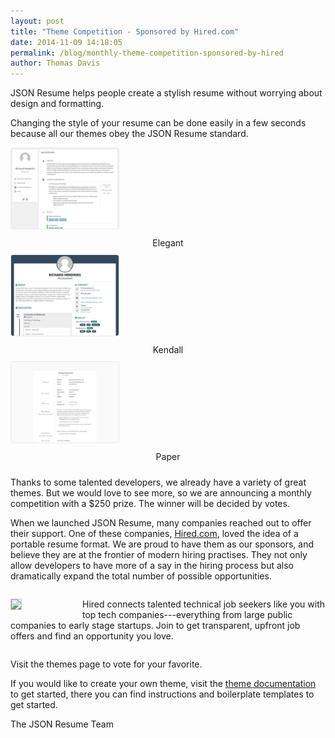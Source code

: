```yaml
---
layout: post
title: "Theme Competition - Sponsored by Hired.com"
date: 2014-11-09 14:18:05
permalink: /blog/monthly-theme-competition-sponsored-by-hired
author: Thomas Davis
---
```


JSON Resume helps people create a stylish resume without worrying about design and formatting.

Changing the style of your resume can be done easily in a few seconds because all our themes obey the JSON Resume standard.


<div class="row">
  <div class="col-sm-4 col-md-4">
    <div class="theme">
      <div class="row">
        <div class="col-sm-12 col-xs-6">
          <a href="http://themes.jsonresume.org/theme/elegant">
            <img style="border: 1px solid #ebebeb; border-radius: 4px; height: 129px;" src="/img/themes/elegant.jpeg">
          </a>
        </div>
        <div class="col-sm-12 col-xs-6 meta">
          <div class="name" style="text-align: center; padding: 10px;">Elegant</div>
          <!--<div class="rating">4.6/5</div>-->
        </div>
      </div>
    </div>
  </div>
  <div class="col-sm-4 col-md-4">
    <div class="theme">
      <div class="row">
        <div class="col-sm-12 col-xs-6">
          <a href="http://themes.jsonresume.org/theme/kendall">
            <img style="border: 1px solid #ebebeb; border-radius: 4px; height: 129px;" src="/img/themes/kendall.jpeg">
          </a>
        </div>
        <div class="col-sm-12 col-xs-6 meta">
          <div class="name" style="text-align: center; padding: 10px;">Kendall</div>
          <!--<div class="rating">4.6/5</div>-->
        </div>
      </div>
    </div>
  </div>


  <div class="col-sm-4 col-md-4">
    <div class="theme">
      <div class="row">
        <div class="col-sm-12 col-xs-6">
          <a href="http://themes.jsonresume.org/theme/paper">
            <img style="border: 1px solid #ebebeb; border-radius: 4px; height: 129px;" src="/img/themes/paper.jpeg">
          </a>
        </div>
        <div class="col-sm-12 col-xs-6 meta">
          <div class="name" style="text-align: center; padding: 10px;">Paper</div>
          <!--<div class="rating">4.6/5</div>-->
        </div>
      </div>
    </div>
  </div>
</div>


Thanks to some talented developers, we already have a variety of great themes. But we would love to see more, so we are announcing a monthly competition with a $250 prize. The winner will be decided by votes.

When we launched JSON Resume, many companies reached out to offer their support. One of these companies, <a href="https://hired.com/?utm_source=sponsor&utm_medium=jsonresume">Hired.com</a>, loved the idea of a portable resume format. We are proud to have them as our sponsors, and believe they are at the frontier of modern hiring practises. They not only allow developers to have more of a say in the hiring process but also dramatically expand the total number of possible opportunities.

<div class="well" style="display: table-cell; vertical-align: middle;">

<a href="https://hired.com/?utm_source=sponsor&utm_medium=jsonresume" target="_blank" style="float: left; width: 100px; margin-right: 15px;"><img style=" width: 100px; margin-right: 15px; border: 1px solid #ccc;" src="https://dmrxx81gnj0ct.cloudfront.net/assets/hired-square-b21c3bb015f0de89a42ecdbb8f2a994a.png" /></a>

Hired connects talented technical job seekers like you with top tech companies---everything from large public companies to early stage startups. Join to get transparent, upfront job offers and find an opportunity you love.

<div style="clear: both;"></div>

</div>

Visit the themes page to vote for your favorite.

If you would like to create your own theme, visit the <a target="_blank" href="https://github.com/jsonresume/theme-manager">theme documentation</a> to get started, there you can find instructions and boilerplate templates to get started.

The JSON Resume Team
